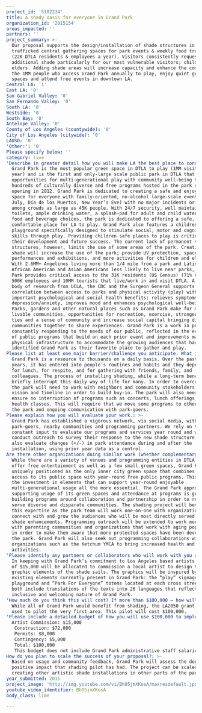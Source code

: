 ```yaml
---
project_id: '5102234'
title: A shady oasis for everyone in Grand Park
organization_id: '2015154'
areas_impacted: ''
partners: ''
project_summary: >-
  Our proposal supports the design/installation of shade structures in highly
  trafficked central gathering spaces for park events & weekly food truck events
  (22K DTLA residents & employees a year). Visitors consistently request
  additional shade particularly for our most vulnerable visitors; children and
  elders. Adding shade areas will increase capacity and enhance the comfort of
  the 1MM people who access Grand Park annually to play, enjoy quiet green
  spaces and attend free events in downtown LA.
Central LA: '1'
East LA: '0'
San Gabriel Valley: '0'
San Fernando Valley: '0'
South LA: '0'
Westside: '0'
South Bay: '0'
Antelope Valley: '0'
County of Los Angeles (countywide): '0'
City of Los Angeles (citywide): '0'
LAUSD: '0'
'Other:': '0'
Please specify below: ''
category: live
'Describe in greater detail how you will make LA the best place to connect:': >-
  Grand Park is the most popular green space in DTLA to play (1MM visitors per
  year) and is the first and only-large scale public park in DTLA that combines
  opportunities for multi-generational play with community well-being through
  hundreds of culturally diverse and free programs hosted in the park since our
  opening in 2012. Grand Park is dedicated to creating a safe and enjoyable
  space for everyone with family-oriented, no-alcohol large-scale events (4th of
  July, Día de los Muertos, New Year’s Eve) with no major incidents or arrests
  among crowds as large as 45K people. With 24/7 security, well maintained clean
  toilets, ample drinking water, a splash-pad for adult and child water play,
  food and beverage choices, the park is dedicated to offering a safe, clean and
  comfortable place for LA to play. Grand Park also features a children’s
  playground specifically designed to stimulate social, motor and cognitive
  skills through play. Providing children safe places to play is critical in
  their development and future success. The current lack of permanent shade
  structures, however, limits the use of some areas of the park. Creating more
  shade will increase the use of the park; provide UV protection, spaces for
  performances and exhibitions, and more activities for children and elders.
  With 2.6MM+ Angelinos living more than 1/4 mile from a park and Latino,
  African American and Asian Americans less likely to live near parks, Grand
  Park provides critical access to the 31K residents (US Census) (71% non-white)
  500K employees and 10MM tourists that live/work in and visit DTLA. A growing
  body of research from UCLA, the CDC and the Surgeon General supports a direct
  correlation between access to parks and physical activity (play) with
  important psychological and social health benefits: relieves symptoms of
  depression/anxiety, improves mood and enhances psychological well-being.
  Parks, gardens and other natural places such as Grand Park make for more
  livable communities, opportunities for recreation, exercise, stronger social
  ties and a sense of community and increase social capital bringing diverse
  communities together to share experiences. Grand Park is a work in progress,
  constantly responding to the needs of our public, reflected in the evolution
  of public programs that build on each prior event and improvements made to the
  physical infrastructure to accommodate the growing audiences that have
  identified Grand Park as their favorite place to gather and play.
Please list at least one major barrier/challenge you anticipate. What is your strategy for overcoming these obstacles?: >-
  Grand Park is a resource to thousands on a daily basis. Over the past few
  years, it has entered into people’s routines and habits and they depend on it
  for lunch, for respite, and for gathering with friends, family, and
  colleagues. The process of installing shading, while a long-term benefit, will
  briefly interrupt this daily way of life for many. In order to overcome this,
  the park will need to work with neighbors and community stakeholders to share
  vision and timeline in order to build buy-in. The park will also need to
  ensure no interruption of programs such as concerts, lunch offerings, and
  health classes. This will require that we move some programs to other areas of
  the park and ongoing communication with park-goers.
Please explain how you will evaluate your work.: >-
  Grand Park has established a vigorous network, via social media, with
  park-goers, nearby communities and programming partners. We rely on their
  constant input to evaluate our programs and services year round and will
  conduct outreach to survey their response to the new shade structure. We will
  also evaluate changes (+/-) in park attendance during and after the
  installation, using prior year data as a control.
Are there other organizations doing similar work (whether complementary or competitive)? What is unique about your proposed approach?: >-
  While there are a variety of venues and programming entities in DTLA that
  offer free entertainment as well as a few small green spaces, Grand Park is
  uniquely positioned as the only inner city green space that combines full
  access to its public space with year-round free public programs. This makes
  the investment in elements that can support year-round enjoyable
  multi-generational usage all the more essential. The Grand Park approach to
  supporting usage of its green spaces and attendance at programs is grassroots,
  building programs around collaboration and partnership in order to reach and
  serve diverse and disparate communities. The shading project will benefit from
  this expertise as the park team will work one-on-one with organizations to
  connect with and grow the audiences who will be most directly served by the
  shade enhancements. Programming outreach will be extended to work more deeply
  with parenting communities and organizations that work with aging population
  in order to make them aware that more protected spaces have been developed in
  the park. Grand Park will also seek out programming collaborations with
  organizations such as the Ketchum YMCA to bring increased health and fitness
  activities.
'Please identify any partners or collaborators who will work with you on this project. How much of the $100,000 grant award will each partner receive?': >-
  In keeping with Grand Park’s commitment to Los Angeles based artists a maximum
  of $15,000 will be allocated to commission a local artist to design the
  graphic elements of the shade sails. The graphics will be inspired by two
  existing elements currently present in Grand Park: the “play” signage in the
  playground and “Park For Everyone” totems located at each cross street. These
  both include translations of the texts into 26 languages that reflects the
  inclusive and welcoming nature of Grand Park.
'How much do you think this will cost? If more than $100,000 – how will you cover the additional costs?': >-
  While all of Grand Park would benefit from shading, the LA2050 grant will be
  used to pilot the very first area. This pilot will cost $100,000.
'Please include a detailed budget of how you will use $100,000 to implement this project.': |-
  Artist Commission: $15,000
   Construction: $72,000
   Permits: $8,000
   Contingency: $5,000
   Total: $100,000
   This budget does not include Grand Park administrative staff salaries for time spent on the project. All staff time will be fully funded by Grand Park/The Music Center.
How do you plan to scale the success of your proposal?: >-
  Based on usage and community feedback, Grand Park will assess the degree of
  positive impact that shading pilot has had. The project can be scaled up by
  creating other artistic shade installations in other parts of the park.
year_submitted: 2015
project_image: 'http://img.youtube.com/vi/BhO5jmXKosA/maxresdefault.jpg'
youtube_video_identifier: BhO5jmXKosA
body_class: lime

---
```

